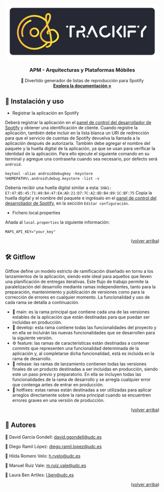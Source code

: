 <div id="top"></div>

<br />
<div align="center">
  <a href="https://github.com/davidggondelludc/Trackify">
    <img src="images/logo.png" alt="Logo" height="180">
  </a>

  <h3 align="center">APM - Arquitecturas y Plataformas Móbiles</h3>

  <p align="center">
    🎵 Divertido generador de listas de reproducción para Spotify
    <br />
    <a href="https://github.com/davidggondelludc/Trackify/wiki"><strong>Explora la documentación »</strong></a>
  </p>
</div>

## 🔌 Instalación y uso
* Registrar la aplicación en Spotify

Deberá registrar la aplicación en el [panel de control del desarrollador de Spotify](https://developer.spotify.com/dashboard) y obtener una identificación de cliente. Cuando registre la aplicación, también debe incluir en la lista blanca un URI de redirección para que el servicio de cuentas de Spotify devuelva la llamada a la aplicación después de autorizarla. También debe agregar el nombre del paquete y la huella digital de la aplicación, ya que se usan para verificar la identidad de la aplicación. Para ello ejecute el siguiente comando en su terminal y agregue una contraseña cuando sea necesario, por defecto será `android`.
```
keytool -alias androiddebugkey -keystore %HOMEPATH%\.android\debug.keystore -list -v
```
Debería recibir una huella digital similar a esta: `SHA1: E7:47:B5:45:71:A9:B4:47:EA:AD:21:D7:7C:A2:8D:B4:89:1C:BF:75`
Copia la huella digital y el nombre del paquete e ingrésalo en el [panel de control del desarrollador de Spotify](https://developer.spotify.com/dashboard), en la sección `Editar configuración`.

* Fichero local.properties

Añada al `local.properties` la siguiente información:
```
MAPS_API_KEY="your_key"
```

<p align="right">(<a href="#top">volver arriba</a>)</p>

## 🛠️ Gitflow

Gitflow define un modelo estricto de ramificación diseñado en torno a los lanzamientos de la aplicación, siendo este ideal para aquellos que lleven una planificación de entregas iterativas. Este flujo de trabajo permite la paralelización del desarrollo mediante ramas independientes, tanto para la preparación, mantenimiento y publicación de versiones como para la corrección de errores en cualquier momento. La funcionalidad y uso de cada rama se detalla a continuación.

-   🏹 main: es la rama principal que contiene cada una de las versiones estables de la aplicación que están destinadas para que puedan ser incluidas en producción.
-   🧰 develop: esta rama contiene todas las funcionalidades del proyecto y en ella se incluirán las nuevas funcionalidades que se desarrollen para la siguiente versión.
-   ⚙️ feature: las ramas de características están destinadas a contener _commits_ que representen una funcionalidad determinada de la aplicación y, al completarse dicha funcionalidad, está es incluida en la rama de desarrollo.
-   🧲 release: las ramas de lanzamiento contienen todas las versiones finales de un producto destinadas a ser incluidas en producción, siendo este un paso previo y preparatorio. En ella se incluyen todas las funcionalidades de la rama de desarrollo y se arregla cualquier error que contenga antes de entrar en producción.
-   🧹 hotfixes: estas ramas están destinadas a ser utilizadas para aplicar arreglos directamente sobre la rama principal cuando se encuentren errores graves en una versión de producción.

<p align="right">(<a href="#top">volver arriba</a>)</p>

## 👥 Autores

👤 David García Gondell: david.ggondell@udc.es

👤 Diego Ramil López: diego.ramil.lopez@udc.es

👤 Hilda Romero Velo: h.rvelo@udc.es

👤 Manuel Ruiz Vale: m.ruiz.vale@udc.es

👤 Laura Ben Artiles: l.ben@udc.es

<p align="right">(<a href="#top">volver arriba</a>)</p>
